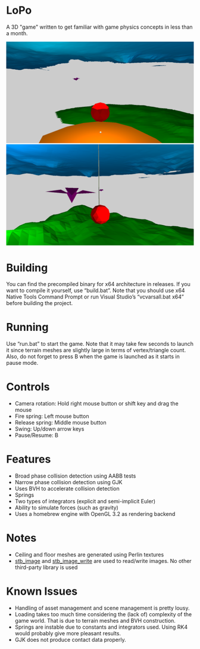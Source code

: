 # LoPo
A 3D "game" written to get familiar with game physics concepts in less than a month.

![Gameplay](screenshot/0.png)
![Gameplay](screenshot/1.png)

# Building
You can find the precompiled binary for x64 architecture in releases. If you want to compile it yourself, use “build.bat”. Note that you should use x64 Native Tools Command Prompt or run Visual Studio’s “vcvarsall.bat x64” before building the project.

# Running
Use “run.bat” to start the game. Note that it may take few seconds to launch it since terrain meshes are slightly large in terms of vertex/triangle count. Also, do not forget to press B when the game is launched as it starts in pause mode.

# Controls
* Camera rotation: Hold right mouse button or shift key and drag the mouse
* Fire spring: Left mouse button
* Release spring: Middle mouse button
* Swing: Up/down arrow keys
* Pause/Resume: B

# Features
* Broad phase collision detection using AABB tests
* Narrow phase collision detection using GJK
* Uses BVH to accelerate collision detection
* Springs
* Two types of integrators (explicit and semi-implicit Euler)
* Ability to simulate forces (such as gravity)
* Uses a homebrew engine with OpenGL 3.2 as rendering backend

# Notes
* Ceiling and floor meshes are generated using Perlin textures
* [stb_image](https://github.com/nothings/stb/blob/master/stb_image.h) and [stb_image_write](https://github.com/nothings/stb/blob/master/stb_image_write.h) are used to read/write images. No other third-party library is used

# Known Issues
* Handling of asset management and scene management is pretty lousy.
* Loading takes too much time considering the (lack of) complexity of the game world. That is due to terrain meshes and BVH construction.
* Springs are instable due to constants and integrators used. Using RK4 would probably give more pleasant results.
* GJK does not produce contact data properly.
